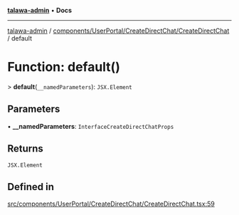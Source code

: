 [**talawa-admin**](../../../../../README.md) • **Docs**

***

[talawa-admin](../../../../../modules.md) / [components/UserPortal/CreateDirectChat/CreateDirectChat](../README.md) / default

# Function: default()

\> **default**(`__namedParameters`): `JSX.Element`

## Parameters

• **\_\_namedParameters**: `InterfaceCreateDirectChatProps`

## Returns

`JSX.Element`

## Defined in

[src/components/UserPortal/CreateDirectChat/CreateDirectChat.tsx:59](https://github.com/PalisadoesFoundation/talawa-admin/blob/ec91a82db6f7a7a061fbb4ea9639f2bff335faa5/src/components/UserPortal/CreateDirectChat/CreateDirectChat.tsx#L59)
